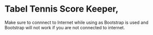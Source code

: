 # Tabel Tennis Score Keeper, 
Make sure to connnect to Internet while using as Bootstrap is used and Bootstrap will not work if you are not connected to internet.